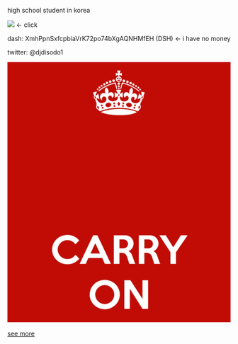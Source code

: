 high school student in korea



[![](https://telegram.org/img/t_logo.svg?1)](tg://resolve?domain=djdisodo1) <- click

dash: XmhPpnSxfcpbiaVrK72po74bXgAQNHMfEH (DSH) <- i have no money


twitter: @djdisodo1


![](https://github.com/djdisodo/djdisodo/raw/master/nothing%20but.jpg)

[see more](https://www.youtube.com/watch?v=dQw4w9WgXcQ "see more")
